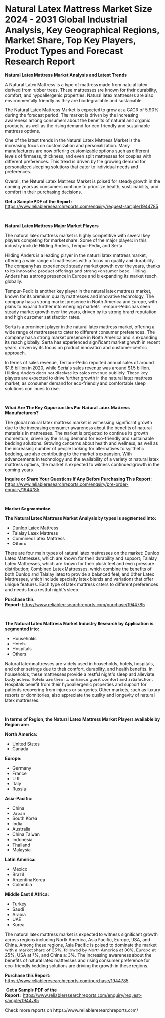 <p><h1>Natural Latex Mattress Market Size 2024 - 2031 Global Industrial Analysis, Key Geographical Regions, Market Share, Top Key Players, Product Types and Forecast Research Report</h1></p><p><strong>Natural Latex Mattress Market Analysis and Latest Trends</strong></p>
<p><p>A Natural Latex Mattress is a type of mattress made from natural latex derived from rubber trees. These mattresses are known for their durability, comfort, and hypoallergenic properties. Natural latex mattresses are also environmentally friendly as they are biodegradable and sustainable.</p><p>The Natural Latex Mattress Market is expected to grow at a CAGR of 5.90% during the forecast period. The market is driven by the increasing awareness among consumers about the benefits of natural and organic products, as well as the rising demand for eco-friendly and sustainable mattress options. </p><p>One of the latest trends in the Natural Latex Mattress Market is the increasing focus on customization and personalization. Many manufacturers are now offering customizable options such as different levels of firmness, thickness, and even split mattresses for couples with different preferences. This trend is driven by the growing demand for personalized sleeping solutions that cater to individual needs and preferences.</p><p>Overall, the Natural Latex Mattress Market is poised for steady growth in the coming years as consumers continue to prioritize health, sustainability, and comfort in their purchasing decisions.</p></p>
<p><strong>Get a Sample PDF of the Report:&nbsp;</strong> <a href="https://www.reliableresearchreports.com/enquiry/request-sample/1944785">https://www.reliableresearchreports.com/enquiry/request-sample/1944785</a></p>
<p>&nbsp;</p>
<p><strong>Natural Latex Mattress Major Market Players</strong></p>
<p><p>The natural latex mattress market is highly competitive with several key players competing for market share. Some of the major players in this industry include Hilding Anders, Tempur-Pedic, and Serta.</p><p>Hilding Anders is a leading player in the natural latex mattress market, offering a wide range of mattresses with a focus on quality and durability. The company has experienced steady market growth over the years, thanks to its innovative product offerings and strong consumer base. Hilding Anders has a strong presence in Europe and is expanding its market reach globally.</p><p>Tempur-Pedic is another key player in the natural latex mattress market, known for its premium quality mattresses and innovative technology. The company has a strong market presence in North America and Europe, with plans to expand further into emerging markets. Tempur-Pedic has seen steady market growth over the years, driven by its strong brand reputation and high customer satisfaction rates.</p><p>Serta is a prominent player in the natural latex mattress market, offering a wide range of mattresses to cater to different consumer preferences. The company has a strong market presence in North America and is expanding its reach globally. Serta has experienced significant market growth in recent years, driven by its focus on product innovation and customer-centric approach.</p><p>In terms of sales revenue, Tempur-Pedic reported annual sales of around $1.8 billion in 2020, while Serta's sales revenue was around $1.5 billion. Hilding Anders does not disclose its sales revenue publicly. These key players are expected to drive further growth in the natural latex mattress market, as consumer demand for eco-friendly and comfortable sleep solutions continues to rise.</p></p>
<p>&nbsp;</p>
<p><strong>What Are The Key Opportunities For Natural Latex Mattress Manufacturers?</strong></p>
<p><p>The global natural latex mattress market is witnessing significant growth due to the increasing consumer awareness about the benefits of natural materials in mattresses. The market is projected to continue its growth momentum, driven by the rising demand for eco-friendly and sustainable bedding solutions. Growing concerns about health and wellness, as well as the increasing number of people looking for alternatives to synthetic bedding, are also contributing to the market's expansion. With advancements in technology and the availability of a variety of natural latex mattress options, the market is expected to witness continued growth in the coming years.</p></p>
<p><strong>Inquire or Share Your Questions If Any Before Purchasing This Report:</strong> <a href="https://www.reliableresearchreports.com/enquiry/pre-order-enquiry/1944785">https://www.reliableresearchreports.com/enquiry/pre-order-enquiry/1944785</a></p>
<p>&nbsp;</p>
<p><strong>Market Segmentation</strong></p>
<p><strong>The Natural Latex Mattress Market Analysis by types is segmented into:</strong></p>
<p><ul><li>Dunlop Latex Mattress</li><li>Talalay Latex Mattress</li><li>Comnined Latex Mattress</li><li>Others</li></ul></p>
<p><p>There are four main types of natural latex mattresses on the market: Dunlop Latex Mattresses, which are known for their durability and support; Talalay Latex Mattresses, which are known for their plush feel and even pressure distribution; Combined Latex Mattresses, which combine the benefits of both Dunlop and Talalay latex to provide a balanced feel; and Other Latex Mattresses, which include specialty latex blends and variations that offer unique features. Each type of latex mattress caters to different preferences and needs for a restful night's sleep.</p></p>
<p><strong>Purchase this Report:&nbsp;</strong><a href="https://www.reliableresearchreports.com/purchase/1944785">https://www.reliableresearchreports.com/purchase/1944785</a></p>
<p>&nbsp;</p>
<p><strong>The Natural Latex Mattress Market Industry Research by Application is segmented into:</strong></p>
<p><ul><li>Households</li><li>Hotels</li><li>Hospitals</li><li>Others</li></ul></p>
<p><p>Natural latex mattresses are widely used in households, hotels, hospitals, and other settings due to their comfort, durability, and health benefits. In households, these mattresses provide a restful night's sleep and alleviate body aches. Hotels use them to enhance guest comfort and satisfaction. Hospitals benefit from their hypoallergenic properties and support for patients recovering from injuries or surgeries. Other markets, such as luxury resorts or dormitories, also appreciate the quality and longevity of natural latex mattresses.</p></p>
<p>&nbsp;</p>
<p><strong>In terms of Region, the Natural Latex Mattress Market Players available by Region are:</strong></p>
<p>
    <p> <strong> North America: </strong>
        <ul>
            <li>United States</li>
            <li>Canada</li>
        </ul>
        </p> 
    <p> <strong> Europe: </strong>
        <ul>
            <li>Germany</li>
            <li>France</li>
            <li>U.K.</li>
            <li>Italy</li>
            <li>Russia</li>
        </ul>
        </p> 
    <p> <strong> Asia-Pacific: </strong>
        <ul>
            <li>China</li>
            <li>Japan</li>
            <li>South Korea</li>
            <li>India</li>
            <li>Australia</li>
            <li>China Taiwan</li>
            <li>Indonesia</li>
            <li>Thailand</li>
            <li>Malaysia</li>
        </ul>
        </p> 
    <p> <strong> Latin America: </strong>
        <ul>
            <li>Mexico</li>
            <li>Brazil</li>
            <li>Argentina Korea</li>
            <li>Colombia</li>
        </ul>
        </p> 
    <p> <strong> Middle East & Africa: </strong>
        <ul>
            <li>Turkey</li>
            <li>Saudi</li>
            <li>Arabia</li>
            <li>UAE</li>
            <li>Korea</li>
        </ul>
    </p>
    </p>
<p><p>The natural latex mattress market is expected to witness significant growth across regions including North America, Asia Pacific, Europe, USA, and China. Among these regions, Asia Pacific is poised to dominate the market with a market share of 35%, followed by North America at 30%, Europe at 25%, USA at 7%, and China at 3%. The increasing awareness about the benefits of natural latex mattresses and rising consumer preference for eco-friendly bedding solutions are driving the growth in these regions.</p></p>
<p><strong>Purchase this Report: </strong><a href="https://www.reliableresearchreports.com/purchase/1944785">https://www.reliableresearchreports.com/purchase/1944785</a></p>
<p>&nbsp;<strong>Get a Sample PDF of the Report:&nbsp;&nbsp;</strong><a href="https://www.reliableresearchreports.com/enquiry/request-sample/1944785">https://www.reliableresearchreports.com/enquiry/request-sample/1944785</a></p>
<p><strong></strong></p>
<p>Check more reports on https://www.reliableresearchreports.com/</p>